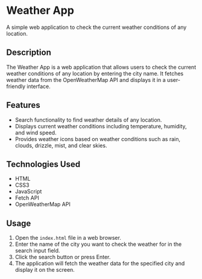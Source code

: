 # Weather App

A simple web application to check the current weather conditions of any location.


## Description

The Weather App is a web application that allows users to check the current weather conditions of any location by entering the city name. It fetches weather data from the OpenWeatherMap API and displays it in a user-friendly interface.

## Features

- Search functionality to find weather details of any location.
- Displays current weather conditions including temperature, humidity, and wind speed.
- Provides weather icons based on weather conditions such as rain, clouds, drizzle, mist, and clear skies.

## Technologies Used

- HTML
- CSS3
- JavaScript 
- Fetch API
- OpenWeatherMap API

## Usage

1. Open the `index.html` file in a web browser.
2. Enter the name of the city you want to check the weather for in the search input field.
3. Click the search button or press Enter.
4. The application will fetch the weather data for the specified city and display it on the screen.

